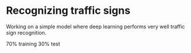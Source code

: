 # Recognizing traffic signs

Working on a simple model where deep learning performs very well traffic sign recognition.

70% training
30% test